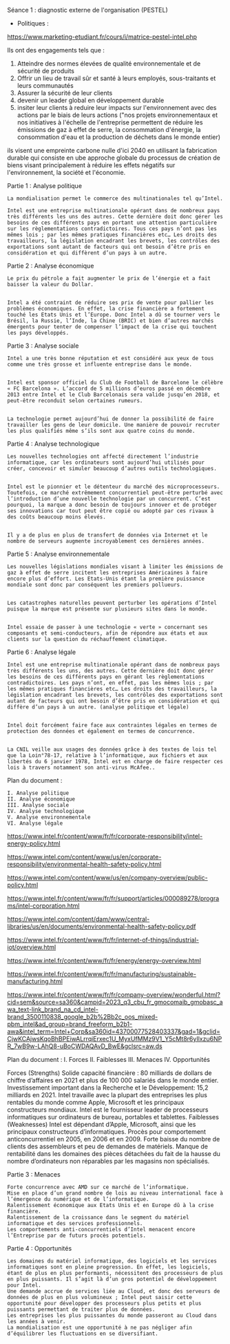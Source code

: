 Séance 1 :
diagnostic externe de l'organisation (PESTEL)
- Politiques :

https://www.marketing-etudiant.fr/cours/i/matrice-pestel-intel.php

Ils ont des engagements tels que :
1) Atteindre des normes élevées de qualité environnementale et de sécurité de produits
2) Offrir un lieu de travail sûr et santé à leurs employés, sous-traitants et leurs communautés
3) Assurer la sécurité de leur clients
4) devenir un leader global en développement durable
5) insiter leur clients à reduire leur impacts sur l'environnement avec des actions par le biais de leurs actions
("nos projets environnementaux et nos initiatives à l'échelle de l'entreprise permettent de réduire les émissions de gaz à effet de serre, la consommation d'énergie, la consommation d'eau et la production de déchets dans le monde entier)

ils visent une empreinte carbone nulle d'ici 2040
en utilisant la fabrication durable qui consiste en ube approche globale du processus de création de biens visant principalement à réduire les effets négatifs sur l'environnement, la société et l'économie.

 Partie 1 : Analyse politique

    La mondialisation permet le commerce des multinationales tel qu’Intel.

    Intel est une entreprise multinationale opérant dans de nombreux pays très différents les uns des autres. Cette dernière doit donc gérer les besoins de ces différents pays en portant une attention particulière sur les règlementations contradictoires. Tous ces pays n’ont pas les mêmes lois ; par les mêmes pratiques financières etc… Les droits des travailleurs, la législation encadrant les brevets, les contrôles des exportations sont autant de facteurs qui ont besoin d’être pris en considération et qui diffèrent d’un pays à un autre.

Partie 2 : Analyse économique

    Le prix du pétrole a fait augmenter le prix de l’énergie et a fait baisser la valeur du Dollar.


    Intel a été contraint de réduire ses prix de vente pour pallier les problèmes économiques. En effet, la crise financière a fortement touché les Etats Unis et l’Europe. Donc Intel a dû se tourner vers le Brésil, la Russie, l’Inde, la Chine (BRIC) et bien d’autres marchés émergents pour tenter de compenser l’impact de la crise qui touchent les pays développés.

Partie 3 : Analyse sociale

    Intel a une très bonne réputation et est considéré aux yeux de tous comme une très grosse et influente entreprise dans le monde.


    Intel est sponsor officiel du Club de Football de Barcelone le célèbre « FC Barcelona ». L’accord de 5 millions d’euros passé en décembre 2013 entre Intel et le Club Barcelonais sera valide jusqu’en 2018, et peut-être reconduit selon certaines rumeurs.


    La technologie permet aujourd’hui de donner la possibilité de faire travailler les gens de leur domicile. Une manière de pouvoir recruter les plus qualifiés même s’ils sont aux quatre coins du monde.

 
Partie 4 : Analyse technologique

    Les nouvelles technologies ont affecté directement l’industrie informatique, car les ordinateurs sont aujourd’hui utilisés pour créer, concevoir et simuler beaucoup d’autres outils technologiques.


    Intel est le pionnier et le détenteur du marché des microprocesseurs. Toutefois, ce marché extrêmement concurrentiel peut-être perturbé avec l’introduction d’une nouvelle technologie par un concurrent. C’est pourquoi, la marque a donc besoin de toujours innover et de protéger ses innovations car tout peut être copié ou adopté par ces rivaux à des coûts beaucoup moins élevés.


    Il y a de plus en plus de transfert de données via Internet et le nombre de serveurs augmente incroyablement ces dernières années.


Partie 5 : Analyse environnementale

    Les nouvelles législations mondiales visant à limiter les émissions de gaz à effet de serre incitent les entreprises Américaines à faire encore plus d’effort. Les Etats-Unis étant la première puissance mondiale sont donc par conséquent les premiers pollueurs.


    Les catastrophes naturelles peuvent perturber les opérations d’Intel puisque la marque est présente sur plusieurs sites dans le monde.


    Intel essaie de passer à une technologie « verte » concernant ses composants et semi-conducteurs, afin de répondre aux états et aux clients sur la question du réchauffement climatique.

 
Partie 6 : Analyse légale

    Intel est une entreprise multinationale opérant dans de nombreux pays très différents les uns, des autres. Cette dernière doit donc gérer les besoins de ces différents pays en gérant les règlementations contradictoires. Les pays n’ont, en effet, pas les mêmes lois ; par les mêmes pratiques financières etc… Les droits des travailleurs, la législation encadrant les brevets, les contrôles des exportations sont autant de facteurs qui ont besoin d’être pris en considération et qui diffère d’un pays à un autre. (analyse politique et légale)


    Intel doit forcément faire face aux contraintes légales en termes de protection des données et également en termes de concurrence.


    La CNIL veille aux usages des données grâce à des textes de lois tel que la Loin°78-17, relative à l’informatique, aux fichiers et aux libertés du 6 janvier 1978, Intel est en charge de faire respecter ces lois à travers notamment son anti-virus McAfee..

Plan du document :

    I. Analyse politique
    II. Analyse économique
    III. Analyse sociale
    IV. Analyse technologique
    V. Analyse environnementale
    VI. Analyse légale

https://www.intel.fr/content/www/fr/fr/corporate-responsibility/intel-energy-policy.html

https://www.intel.com/content/www/us/en/corporate-responsibility/environmental-health-safety-policy.html

https://www.intel.com/content/www/us/en/company-overview/public-policy.html

https://www.intel.fr/content/www/fr/fr/support/articles/000089278/programs/intel-corporation.html

https://www.intel.com/content/dam/www/central-libraries/us/en/documents/environmental-health-safety-policy.pdf

https://www.intel.fr/content/www/fr/fr/internet-of-things/industrial-iot/overview.html

https://www.intel.fr/content/www/fr/fr/energy/energy-overview.html

https://www.intel.fr/content/www/fr/fr/manufacturing/sustainable-manufacturing.html

https://www.intel.fr/content/www/fr/fr/company-overview/wonderful.html?cid=sem&source=sa360&campid=2023_q3_cbu_fr_gmocomaib_gmobasc_awa_text-link_brand_na_cd_intel-brand_3500110838_google_b2b%2Bb2c_oos_mixed-pbm_intel&ad_group=brand_freeform_b2b1-awa&intel_term=Intel+Corp&sa360id=43700077528403337&gad=1&gclid=CjwKCAjwsKqoBhBPEiwALrrqiErxec1U_MyxUfMMz9V1_Y5cMt8r6yIlxzu6NPR_7wB9w-LAhQ8-uBoCWDAQAvD_BwE&gclsrc=aw.ds

Plan du document :
    I. Forces
    II. Faiblesses
    III. Menaces
    IV. Opportunités

Forces (Strengths)
Solide capacité financière : 80 milliards de dollars de chiffre d’affaires en 2021 et plus de 100 000 salariés dans le monde entier.
Investissement important dans la Recherche et le Développement: 15,2 milliards en 2021.
Intel travaille avec la plupart des entreprises les plus rentables du monde comme Apple, Microsoft et les principaux constructeurs mondiaux.
Intel est le fournisseur leader de processeurs informatiques sur ordinateurs de bureau, portables et tablettes.
Faiblesses (Weaknesses)
Intel est dépendant d’Apple, Microsoft, ainsi que les principaux constructeurs d’informatiques.
Procès pour comportement anticoncurrentiel en 2005, en 2006 et en 2009.
Forte baisse du nombre de clients des assembleurs et peu de demandes de matériels.
Manque de rentabilité dans les domaines des pièces détachées du fait de la hausse du nombre d’ordinateurs non réparables par les magasins non spécialisés.


Partie 3 : Menaces

    Forte concurrence avec AMD sur ce marché de l’informatique.
    Mise en place d’un grand nombre de lois au niveau international face à l’émergence du numérique et de l’informatique.
    Ralentissement économique aux Etats Unis et en Europe dû à la crise financière.
    Ralentissement de la croissance dans le segment du matériel informatique et des services professionnels.
    Les comportements anti-concurrentiels d’Intel menacent encore l’Entreprise par de futurs procès potentiels.

 
Partie 4 : Opportunités

    Les domaines du matériel informatique, des logiciels et les services informatiques sont en pleine progression. En effet, les logiciels, étant de plus en plus performants, nécessitent des processeurs de plus en plus puissants. Il s’agit là d’un gros potentiel de développement pour Intel.
    Une demande accrue de services liée au Cloud, et donc des serveurs de données de plus en plus volumineux ; Intel peut saisir cette opportunité pour développer des processeurs plus petits et plus puissants permettant de traiter plus de données.
    Les entreprises les plus puissantes du monde passeront au Cloud dans les années à venir.
    La mondialisation est une opportunité à ne pas négliger afin d’équilibrer les fluctuations en se diversifiant.

